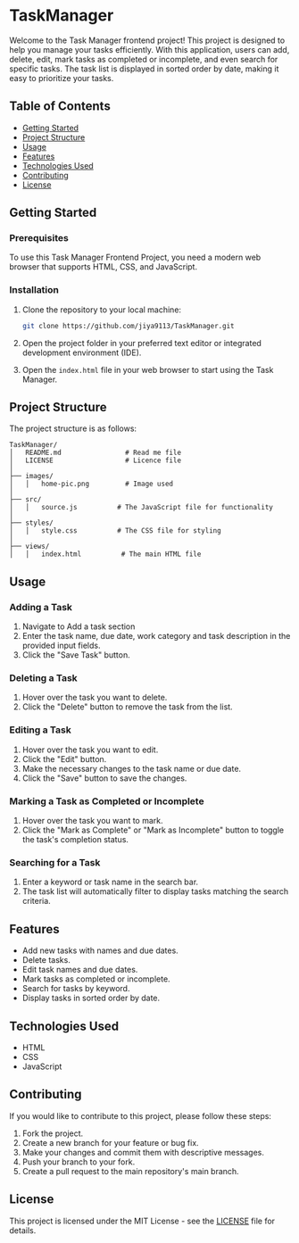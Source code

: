 # TaskManager

Welcome to the Task Manager frontend project! This project is designed to help you manage your tasks efficiently. With this application, users can add, delete, edit, mark tasks as completed or incomplete, and even search for specific tasks. The task list is displayed in sorted order by date, making it easy to prioritize your tasks.

## Table of Contents
- [Getting Started](#getting-started)
- [Project Structure](#project-structure)
- [Usage](#usage)
- [Features](#features)
- [Technologies Used](#technoligies-used)
- [Contributing](#contributing)
- [License](#licence)

## Getting Started

### Prerequisites
To use this Task Manager Frontend Project, you need a modern web browser that supports HTML, CSS, and JavaScript.

### Installation
1. Clone the repository to your local machine:
   ```bash
   git clone https://github.com/jiya9113/TaskManager.git
   ```

2. Open the project folder in your preferred text editor or integrated development environment (IDE).

3. Open the `index.html` file in your web browser to start using the Task Manager.

## Project Structure
The project structure is as follows:

```
TaskManager/
│   README.md                # Read me file
│   LICENSE                  # Licence file
│
├── images/
│   │   home-pic.png         # Image used
│
├── src/
│   │   source.js          # The JavaScript file for functionality
│
├── styles/
│   │   style.css          # The CSS file for styling
│
├── views/
│   │   index.html          # The main HTML file
```

## Usage

### Adding a Task
1. Navigate to Add a task section
2. Enter the task name, due date, work category and task description in the provided input fields.
3. Click the "Save Task" button.

### Deleting a Task
1. Hover over the task you want to delete.
2. Click the "Delete" button to remove the task from the list.

### Editing a Task
1. Hover over the task you want to edit.
2. Click the "Edit" button.
3. Make the necessary changes to the task name or due date.
4. Click the "Save" button to save the changes.

### Marking a Task as Completed or Incomplete
1. Hover over the task you want to mark.
2. Click the "Mark as Complete" or "Mark as Incomplete" button to toggle the task's completion status.

### Searching for a Task
1. Enter a keyword or task name in the search bar.
2. The task list will automatically filter to display tasks matching the search criteria.

## Features
- Add new tasks with names and due dates.
- Delete tasks.
- Edit task names and due dates.
- Mark tasks as completed or incomplete.
- Search for tasks by keyword.
- Display tasks in sorted order by date.

## Technologies Used
- HTML
- CSS
- JavaScript

## Contributing
If you would like to contribute to this project, please follow these steps:

1. Fork the project.
2. Create a new branch for your feature or bug fix.
3. Make your changes and commit them with descriptive messages.
4. Push your branch to your fork.
5. Create a pull request to the main repository's main branch.

## License
This project is licensed under the MIT License - see the [LICENSE](LICENSE) file for details.
